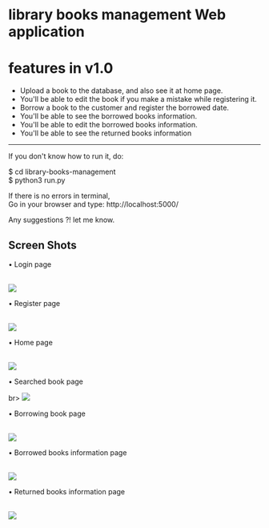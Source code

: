 # library books management Web application

# features in v1.0
* Upload a book to the database, and also see it at home page.
* You'll be able to edit the book if you make a mistake while registering it.
* Borrow a book to the customer and register the borrowed date.
* You'll be able to see the borrowed books information.
* You'll be able to edit the borrowed books information.
* You'll be able to see the returned books information

----------------

If you don't know how to run it, do:

$ cd library-books-management<br>
$ python3 run.py<br>

If there is no errors in terminal,<br>
Go in your browser and type: http://localhost:5000/

Any suggestions ?! let me know.

Screen Shots
-------------

• Login page

<br>
<img src="https://github.com/r-e-d-ant/library-books-management/blob/main/ScreenShots/login.png"/>
<br>

• Register page

<br>
<img src="https://github.com/r-e-d-ant/library-books-management/blob/main/ScreenShots/register.png"/>
<br>

• Home  page

<br>
<img src="https://github.com/r-e-d-ant/Library-books-management/blob/main/ScreenShots/home.png"/>
<br>

• Searched book page

br>
<img src="https://github.com/r-e-d-ant/Library-books-management/blob/main/ScreenShots/search.png"/>
<br>

• Borrowing book page

<br>
<img src="https://github.com/r-e-d-ant/Library-books-management/blob/main/ScreenShots/borrow.png"/>
<br>

• Borrowed books information page

<br>
<img src="https://github.com/r-e-d-ant/Library-books-management/blob/main/ScreenShots/borrow_information.png"/>
<br>

• Returned books information page

<br>
<img src=https://github.com/r-e-d-ant/library-books-management/blob/main/ScreenShots/return_information.png"/>
<br>
